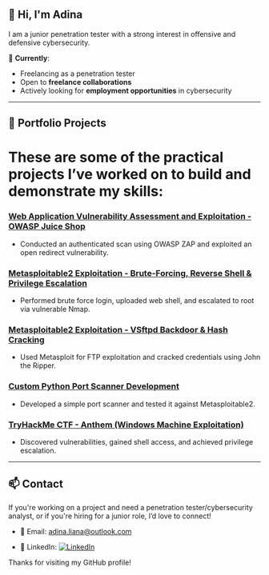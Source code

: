 ## 👋 Hi, I'm Adina

I am a junior penetration tester with a strong interest in offensive and defensive cybersecurity.



🎯 **Currently**:
- Freelancing as a penetration tester
- Open to **freelance collaborations**
- Actively looking for **employment opportunities** in cybersecurity



---



## 📌 Portfolio Projects

# These are some of the practical projects I’ve worked on to build and demonstrate my skills:



### [Web Application Vulnerability Assessment and Exploitation - OWASP Juice Shop](https://github.com/adinaliana/project_1)
- Conducted an authenticated scan using OWASP ZAP and exploited an open redirect vulnerability.




### [Metasploitable2 Exploitation - Brute-Forcing, Reverse Shell & Privilege Escalation](https://github.com/adinaliana/project_2)
- Performed brute force login, uploaded web shell, and escalated to root via vulnerable Nmap.




### [Metasploitable2 Exploitation - VSftpd Backdoor & Hash Cracking](https://github.com/adinaliana/project_3)
- Used Metasploit for FTP exploitation and cracked credentials using John the Ripper.




### [Custom Python Port Scanner Development](https://github.com/adinaliana/project_4)
- Developed a simple port scanner and tested it against Metasploitable2.




### [TryHackMe CTF - Anthem (Windows Machine Exploitation)](https://github.com/adinaliana/project_5)
- Discovered vulnerabilities, gained shell access, and achieved privilege escalation.





---



## 📫 Contact

If you're working on a project and need a penetration tester/cybersecurity analyst, or if you're hiring for a junior role, I’d love to connect!


- 📧 Email: adina.liana@outlook.com 

- 🔗 LinkedIn: [![LinkedIn](https://img.shields.io/badge/LinkedIn-Connect-blue?style=for-the-badge&logo=linkedin)](https://www.linkedin.com/in/adinapredut) 



Thanks for visiting my GitHub profile!
                                                                                                               
